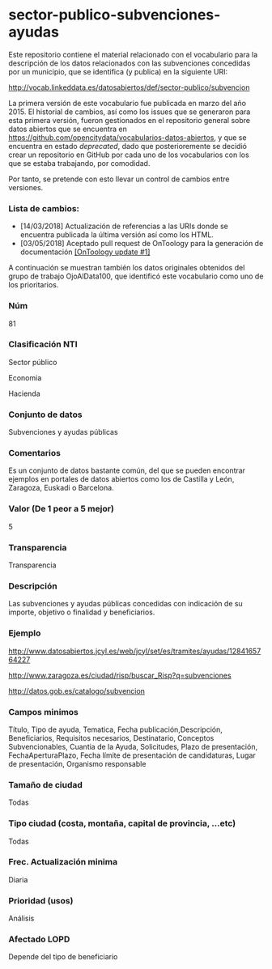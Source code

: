 # sector-publico-subvenciones-ayudas
Este repositorio contiene el material relacionado con el vocabulario para la descripción de los datos relacionados con las subvenciones concedidas por un municipio, que se identifica (y publica) en la siguiente URI:

http://vocab.linkeddata.es/datosabiertos/def/sector-publico/subvencion

La primera versión de este vocabulario fue publicada en marzo del año 2015. El historial de cambios, así como los issues que se generaron para esta primera versión, fueron gestionados en el repositorio general sobre datos abiertos que se encuentra en https://github.com/opencitydata/vocabularios-datos-abiertos, y que se encuentra en estado *deprecated*, dado que posterioremente se decidió crear un repositorio en GitHub por cada uno de los vocabularios con los que se estaba trabajando, por comodidad.

Por tanto, se pretende con esto llevar un control de cambios entre versiones.

### Lista de cambios:
* [14/03/2018] Actualización de referencias a las URIs donde se encuentra publicada la última versión así como los HTML.
* [03/05/2018] Aceptado pull request de OnToology para la generación de documentación [[OnToology update #1]](https://github.com/opencitydata/sector-publico-subvenciones-ayudas/pull/1)

A continuación se muestran también los datos originales obtenidos del grupo de trabajo OjoAlData100, que identificó este vocabulario como uno de los prioritarios.

### Núm
81
### Clasificación NTI
Sector público

Economia

Hacienda
### Conjunto de datos
Subvenciones y ayudas públicas
### Comentarios
Es un conjunto de datos bastante común, del que se pueden encontrar ejemplos en portales de datos abiertos como los de Castilla y León, Zaragoza, Euskadi o Barcelona.
### Valor (De 1 peor a 5 mejor)
5
### Transparencia
Transparencia
### Descripción
Las subvenciones y ayudas públicas concedidas con indicación de su importe, objetivo o finalidad y beneficiarios.
### Ejemplo
http://www.datosabiertos.jcyl.es/web/jcyl/set/es/tramites/ayudas/1284165764227

http://www.zaragoza.es/ciudad/risp/buscar_Risp?q=subvenciones

http://datos.gob.es/catalogo/subvencion
### Campos minimos
Título, Tipo de ayuda, Tematica, Fecha publicación,Descripción, Beneficiarios, Requisitos necesarios, Destinatario, Conceptos Subvencionables, Cuantia de la Ayuda, Solicitudes, Plazo de presentación, FechaAperturaPlazo, Fecha límite de presentación de candidaturas, Lugar de presentación, Organismo responsable
### Tamaño de ciudad
Todas
### Tipo ciudad (costa, montaña, capital de provincia, …etc)
Todas
### Frec. Actualización minima
Diaria
### Prioridad (usos)
Análisis
### Afectado LOPD
Depende del tipo de beneficiario
